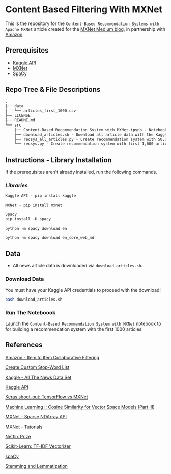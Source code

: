 # Content Based Filtering With MXNet

This is the repository for the `Content-Based Recommendation Systems with Apache MXNet` article created for the [MXNet Medium blog](https://medium.com/apache-mxnet), in partnership with [Amazon](https://aws.amazon.com/mxnet/).

## Prerequisites

* [Kaggle API](https://github.com/Kaggle/kaggle-api)
* [MXNet](https://mxnet.apache.org/versions/master/install/index.html?platform=Linux&language=Python&processor=CPU)
* [SpaCy](https://spacy.io/usage/)

## Repo Tree & File Descriptions

```markdown
.
├── data
│   └── articles_first_1000.csv
├── LICENSE
├── README.md
└── src
    ├── Content-Based Recommendation System with MXNet.ipynb - Notebook for the first 1000 articles.
    ├── download_articles.sh - Download all article data with the Kaggle API.
    ├── recsys_all_articles.py - Create recommendation system with 50,000 articles.
    └── recsys.py - Create recommendation system with first 1,000 articles.
```

## Instructions - Library Installation

If the prerequisites aren't already installed, run the following commands.

### _Libraries_

```markdown
Kaggle API - pip install kaggle

MXNet - pip install mxnet

Spacy
pip install -U spacy

python -m spacy download en

python -m spacy download en_core_web_md
```

## Data

* All news article data is downloaded via `download_articles.sh`.

### Download Data

You must have your Kaggle API credentials to proceed with the download!

```bash
bash download_articles.sh
```

### Run The Noteboook

Launch the `Content-Based Recommendation System with MXNet` notebook to for building a recommendation system with the first 1000 articles.

## References

[Amazon - Item to Item Collaborative Filtering](https://www.cs.umd.edu/~samir/498/Amazon-Recommendations.pdf)

[Create Custom Stop-Word List](https://stackoverflow.com/questions/36369870/sklearn-how-to-add-custom-stopword-list-from-txt-file)

[Kaggle - All The News Data Set](https://www.kaggle.com/snapcrack/all-the-news)

[Kaggle API](https://github.com/Kaggle/kaggle-api)

[Keras shoot-out: TensorFlow vs MXNet](https://medium.com/@julsimon/keras-shoot-out-tensorflow-vs-mxnet-51ae2b30a9c0)

[Machine Learning :: Cosine Similarity for Vector Space Models (Part III)](http://blog.christianperone.com/2013/09/machine-learning-cosine-similarity-for-vector-space-models-part-iii/)

[MXNet - Sparse NDArray API](https://mxnet.incubator.apache.org/api/python/ndarray/sparse.html#sparse-ndarray-api)

[MXNet - Tutorials](https://mxnet.incubator.apache.org/versions/master/tutorials/index.html)

[Netflix Prize](https://en.wikipedia.org/wiki/Netflix_Prize)

[Scikit-Learn: TF-IDF Vectorizer](https://scikit-learn.org/stable/modules/generated/sklearn.feature_extraction.text.TfidfVectorizer.html)

[spaCy](https://spacy.io/)

[Stemming and Lemmatization](https://nlp.stanford.edu/IR-book/html/htmledition/stemming-and-lemmatization-1.html)